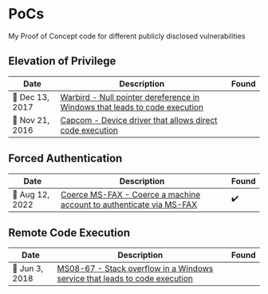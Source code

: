 # PoCs
My Proof of Concept code for different publicly disclosed vulnerabilities

## Elevation of Privilege
| Date | Description | Found |
| --- | --- | --- |
| :calendar: Dec 13, 2017 | [Warbird - Null pointer dereference in Windows that leads to code execution](Warbird) | |
| :calendar: Nov 21, 2016 | [Capcom - Device driver that allows direct code execution](Capcom) | |

## Forced Authentication
| Date | Description | Found |
| --- | --- | --- |
| :calendar: Aug 12, 2022 | [Coerce MS-FAX - Coerce a machine account to authenticate via MS-FAX](Coerce-MS-FAX) | :heavy_check_mark: |

## Remote Code Execution
| Date | Description | Found |
| --- | --- | --- |
| :calendar: Jun 3, 2018 | [MS08-67 - Stack overflow in a Windows service that leads to code execution](MS08-67) | |
